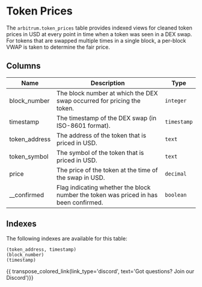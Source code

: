 # Token Prices

The `arbitrum.token_prices` table provides indexed views for cleaned token prices in USD at every point in time when a token was seen in a DEX swap. For tokens that are swapped multiple times in a single block, a per-block VWAP is taken to determine the fair price.

## Columns
| Name                | Description                                                                 | Type        |
| --------- | --------- | --------------------------------------------------------------------------- |
| block_number | The block number at which the DEX swap occurred for pricing the token. | `integer` |
| timestamp | The timestamp of the DEX swap (in ISO-8601 format). | `timestamp` |
| token_address | The address of the token that is priced in USD. | `text` |
| token_symbol | The symbol of the token that is priced in USD. | `text` |
| price | The price of the token at the time of the swap in USD. | `decimal` |
| __confirmed | Flag indicating whether the block number the token was priced in has been confirmed. | `boolean` |

## Indexes
The following indexes are available for this table:

```
(token_address, timestamp)
(block_number)
(timestamp)
```

{{ transpose_colored_link(link_type='discord', text='Got questions?  Join our Discord')}}